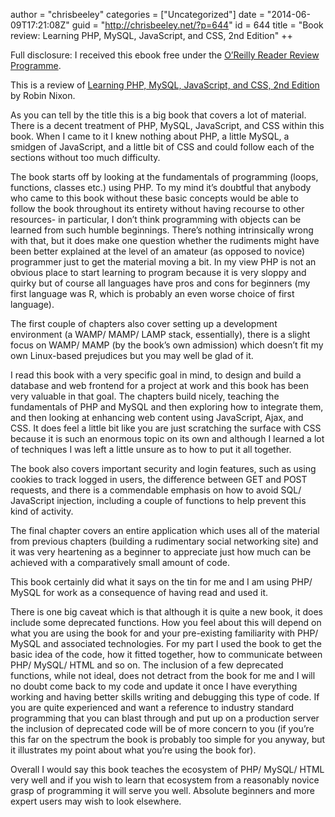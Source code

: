 author = "chrisbeeley"
categories = ["Uncategorized"]
date = "2014-06-09T17:21:08Z"
guid = "http://chrisbeeley.net/?p=644"
id = 644
title = "Book review: Learning PHP, MySQL, JavaScript, and CSS, 2nd Edition"
++ 

Full disclosure: I received this ebook free under the [O’Reilly Reader Review Programme](http://www.oreilly.com/reviews/).

This is a review of [Learning PHP, MySQL, JavaScript, and CSS, 2nd Edition](http://shop.oreilly.com/product/0636920023487.do) by Robin Nixon.

As you can tell by the title this is a big book that covers a lot of material. There is a decent treatment of PHP, MySQL, JavaScript, and CSS within this book. When I came to it I knew nothing about PHP, a little MySQL, a smidgen of JavaScript, and a little bit of CSS and could follow each of the sections without too much difficulty.

The book starts off by looking at the fundamentals of programming (loops, functions, classes etc.) using PHP. To my mind it’s doubtful that anybody who came to this book without these basic concepts would be able to follow the book throughout its entirety without having recourse to other resources- in particular, I don’t think programming with objects can be learned from such humble beginnings. There’s nothing intrinsically wrong with that, but it does make one question whether the rudiments might have been better explained at the level of an amateur (as opposed to novice) programmer just to get the material moving a bit. In my view PHP is not an obvious place to start learning to program because it is very sloppy and quirky but of course all languages have pros and cons for beginners (my first language was R, which is probably an even worse choice of first language).

The first couple of chapters also cover setting up a development environment (a WAMP/ MAMP/ LAMP stack, essentially), there is a slight focus on WAMP/ MAMP (by the book’s own admission) which doesn’t fit my own Linux-based prejudices but you may well be glad of it.

I read this book with a very specific goal in mind, to design and build a database and web frontend for a project at work and this book has been very valuable in that goal. The chapters build nicely, teaching the fundamentals of PHP and MySQL and then exploring how to integrate them, and then looking at enhancing web content using JavaScript, Ajax, and CSS. It does feel a little bit like you are just scratching the surface with CSS because it is such an enormous topic on its own and although I learned a lot of techniques I was left a little unsure as to how to put it all together.

The book also covers important security and login features, such as using cookies to track logged in users, the difference between GET and POST requests, and there is a commendable emphasis on how to avoid SQL/ JavaScript injection, including a couple of functions to help prevent this kind of activity.

The final chapter covers an entire application which uses all of the material from previous chapters (building a rudimentary social networking site) and it was very heartening as a beginner to appreciate just how much can be achieved with a comparatively small amount of code.

This book certainly did what it says on the tin for me and I am using PHP/ MySQL for work as a consequence of having read and used it.

There is one big caveat which is that although it is quite a new book, it does include some deprecated functions. How you feel about this will depend on what you are using the book for and your pre-existing familiarity with PHP/ MySQL and associated technologies. For my part I used the book to get the basic idea of the code, how it fitted together, how to communicate between PHP/ MySQL/ HTML and so on. The inclusion of a few deprecated functions, while not ideal, does not detract from the book for me and I will no doubt come back to my code and update it once I have everything working and having better skills writing and debugging this type of code. If you are quite experienced and want a reference to industry standard programming that you can blast through and put up on a production server the inclusion of deprecated code will be of more concern to you (if you’re this far on the spectrum the book is probably too simple for you anyway, but it illustrates my point about what you’re using the book for).

Overall I would say this book teaches the ecosystem of PHP/ MySQL/ HTML very well and if you wish to learn that ecosystem from a reasonably novice grasp of programming it will serve you well. Absolute beginners and more expert users may wish to look elsewhere.